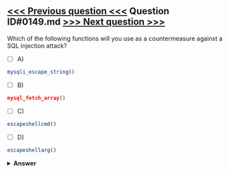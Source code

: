 [<<< Previous question <<<](0148.md)   Question ID#0149.md   [>>> Next question >>>](0150.md)
---

Which of the following functions will you use as a countermeasure against a SQL injection attack?

- [ ] A)
```php
mysqli_escape_string()
```

- [ ] B)
```php
mysql_fetch_array()
```

- [ ] C)
```php
escapeshellcmd()
```

- [ ] D)
```php
escapeshellarg()
```


<details><summary><b>Answer</b></summary>
<p>
  Answer: <strong>A</strong>
</p>
</details>
